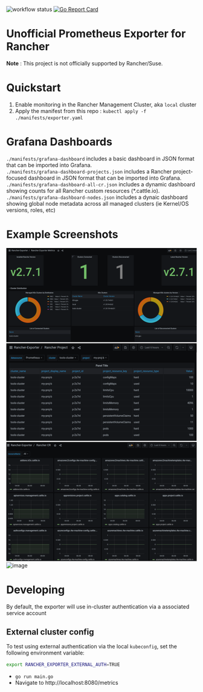 ![workflow status](https://github.com/David-VTUK/prometheus-rancher-exporter/actions/workflows/test-build-publish.yml/badge.svg) [![Go Report Card](https://goreportcard.com/badge/github.com/david-vtuk/prometheus-rancher-exporter)](https://goreportcard.com/report/github.com/david-vtuk/prometheus-rancher-exporter)

# Unofficial Prometheus Exporter for Rancher

**Note** : This project is not officially supported by Rancher/Suse.

# Quickstart

1. Enable monitoring in the Rancher Management Cluster, aka `local` cluster
2. Apply the manifest from this repo : `kubectl apply -f ./manifests/exporter.yaml`

# Grafana Dashboards

`./manifests/grafana-dashboard` includes a basic dashboard in JSON format that can be imported into Grafana.  
`./manifests/grafana-dashboard-projects.json` includes a Rancher project-focused dashboard in JSON format that can be imported into Grafana.  
`./manifests/grafana-dashboard-all-cr.json` includes a dynamic dashboard showing counts for all Rancher custom resources (*.cattle.io).  
`./manifests/grafana-dashboard-nodes.json` includes a dynaic dashboard showing global node metadata across all managed clusters (ie Kernel/OS versions, roles, etc)  

# Example Screenshots  

![img.png](img/overview-dashboard.png)
![img.png](img/proj-dashboard.png)
![img.png](img/cr-dashboard.png)
![image](https://github.com/David-VTUK/prometheus-rancher-exporter/assets/5892615/ffae3d27-0980-4781-953e-05014a17a55d)

# Developing

By default, the exporter will use in-cluster authentication via a associated service account

## External cluster config

To test using external authentication via the local `kubeconfig`, set the following environment variable:

```bash
export RANCHER_EXPORTER_EXTERNAL_AUTH=TRUE
```

* `go run main.go`
* Navigate to http://localhost:8080/metrics
